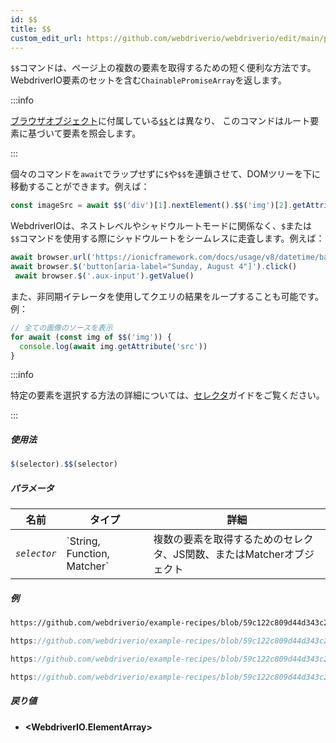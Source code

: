 ```yaml
---
id: $$
title: $$
custom_edit_url: https://github.com/webdriverio/webdriverio/edit/main/packages/webdriverio/src/commands/element/$$.ts
---
```


`$$`コマンドは、ページ上の複数の要素を取得するための短く便利な方法です。
WebdriverIO要素のセットを含む`ChainablePromiseArray`を返します。

:::info

[ブラウザオブジェクト](/docs/api/browser)に付属している[`$$`](/docs/api/browser/$$)とは異なり、
このコマンドはルート要素に基づいて要素を照会します。

:::

個々のコマンドを`await`でラップせずに`$`や`$$`を連鎖させて、DOMツリーを下に移動することができます。例えば：

```js
const imageSrc = await $$('div')[1].nextElement().$$('img')[2].getAttribute('src')
```

WebdriverIOは、ネストレベルやシャドウルートモードに関係なく、`$`または`$$`コマンドを使用する際にシャドウルートをシームレスに走査します。例えば：

```js
await browser.url('https://ionicframework.com/docs/usage/v8/datetime/basic/demo.html?ionic:mode=md')
await browser.$('button[aria-label="Sunday, August 4"]').click()
 await browser.$('.aux-input').getValue()
```

また、非同期イテレータを使用してクエリの結果をループすることも可能です。例：

```js
// 全ての画像のソースを表示
for await (const img of $$('img')) {
  console.log(await img.getAttribute('src'))
}
```

:::info

特定の要素を選択する方法の詳細については、[セレクタ](/docs/selectors)ガイドをご覧ください。

:::

##### 使用法

```js
$(selector).$$(selector)
```

##### パラメータ

<table>
  <thead>
    <tr>
      <th>名前</th><th>タイプ</th><th>詳細</th>
    </tr>
  </thead>
  <tbody>
    <tr>
      <td><code><var>selector</var></code></td>
      <td>`String, Function, Matcher`</td>
      <td>複数の要素を取得するためのセレクタ、JS関数、またはMatcherオブジェクト</td>
    </tr>
  </tbody>
</table>

##### 例

```html reference title="example.html" useHTTPS
https://github.com/webdriverio/example-recipes/blob/59c122c809d44d343c231bde2af7e8456c8f086c/queryElements/example.html
```

```js reference title="multipleElements.js" useHTTPS
https://github.com/webdriverio/example-recipes/blob/59c122c809d44d343c231bde2af7e8456c8f086c/queryElements/multipleElements.js#L6-L7
```

```js reference title="multipleElements.js" useHTTPS
https://github.com/webdriverio/example-recipes/blob/59c122c809d44d343c231bde2af7e8456c8f086c/queryElements/multipleElements.js#L15-L24
```

```js reference title="multipleElements.js" useHTTPS
https://github.com/webdriverio/example-recipes/blob/59c122c809d44d343c231bde2af7e8456c8f086c/queryElements/multipleElements.js#L32-L39
```

##### 戻り値

- **&lt;WebdriverIO.ElementArray&gt;**